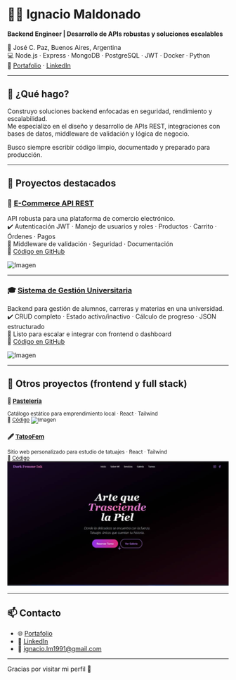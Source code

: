 # 👨‍💻 Ignacio Maldonado

**Backend Engineer | Desarrollo de APIs robustas y soluciones escalables**

📍 José C. Paz, Buenos Aires, Argentina  
💻 Node.js · Express · MongoDB · PostgreSQL · JWT · Docker · Python  
🔗 [Portafolio](https://ignaciobackendengineer.nachoweb.com.ar/) · [LinkedIn](https://www.linkedin.com/in/ignaciomaldo/)  

---

## 🚀 ¿Qué hago?

Construyo soluciones backend enfocadas en seguridad, rendimiento y escalabilidad.  
Me especializo en el diseño y desarrollo de APIs REST, integraciones con bases de datos, middleware de validación y lógica de negocio.

Busco siempre escribir código limpio, documentado y preparado para producción.

---

## 🧩 Proyectos destacados

### 🛒 [E-Commerce API REST]()  
API robusta para una plataforma de comercio electrónico.  
✔️ Autenticación JWT · Manejo de usuarios y roles · Productos · Carrito · Órdenes · Pagos  
🧪 Middleware de validación · Seguridad · Documentación  
🔗 [Código en GitHub](https://github.com/ignacio-leonel/sistemaGestionComercial)

![Imagen](https://ignaciobackendengineer.nachoweb.com.ar/images/proyectos/ecommerce-cover.jpg)

---

### 🎓 [Sistema de Gestión Universitaria]()  
Backend para gestión de alumnos, carreras y materias en una universidad.  
✔️ CRUD completo · Estado activo/inactivo · Cálculo de progreso · JSON estructurado  
🔐 Listo para escalar e integrar con frontend o dashboard  
🔗 [Código en GitHub](https://github.com/ignacio-leonel/sistema_gestion_academica)

![Imagen](https://ignaciobackendengineer.nachoweb.com.ar/images/proyectos/universidad-cover.jpg)

---

## 🧪 Otros proyectos (frontend y full stack)

<sub>

### 🍰 [Pastelería](https://pasteleria-rose.vercel.app/)  
Catálogo estático para emprendimiento local · React · Tailwind  
🔗 [Código](https://github.com/ignacio-leonel/pasteleria)
![Imagen]()


### 🖋️ [TatooFem](https://github.com/ignacio-leonel/Sitio-web-de-Local-de-Tatuajes)  
Sitio web personalizado para estudio de tatuajes · React · Tailwind  
🔗 [Código](https://github.com/ignacio-leonel/Sitio-web-de-Local-de-Tatuajes)
![Imagen](https://github.com/ignacio-leonel/ignacio-leonel/blob/main/hero.jpg)


</sub>

---

## 📫 Contacto

- 🌐 [Portafolio](https://ignaciobackendengineer.nachoweb.com.ar/)  
- 💼 [LinkedIn](https://www.linkedin.com/in/ignaciomaldo/)  
- 📧 ignacio.lm1991@gmail.com

---

Gracias por visitar mi perfil 🙌
